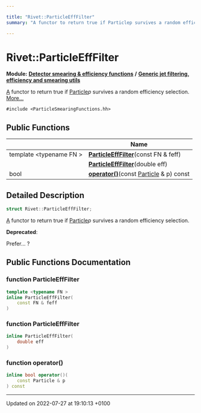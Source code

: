 ```yaml
---

title: "Rivet::ParticleEffFilter"
summary: "A functor to return true if Particlep survives a random efficiency selection. "

---
```


# Rivet::ParticleEffFilter

**Module:** **[Detector smearing & efficiency functions](http://example.org/modules/group__smearing/)** **/** **[Generic jet filtering, efficiency and smearing utils](http://example.org/modules/group__smearing__particle/)**



<a href="http://example.org/classes/classrivet_1_1a/">A</a> functor to return true if <a href="http://example.org/classes/classrivet_1_1particle/">Particle</a>_p_ survives a random efficiency selection.  [More...](#detailed-description)


`#include <ParticleSmearingFunctions.hh>`

## Public Functions

|                | Name           |
| -------------- | -------------- |
| template <typename FN \> <br>| **[ParticleEffFilter](http://example.org/classes/structrivet_1_1particleefffilter/#function-particleefffilter)**(const FN & feff) |
| | **[ParticleEffFilter](http://example.org/classes/structrivet_1_1particleefffilter/#function-particleefffilter)**(double eff) |
| bool | **[operator()](http://example.org/classes/structrivet_1_1particleefffilter/#function-operator())**(const <a href="http://example.org/classes/classrivet_1_1particle/">Particle</a> & p) const |

## Detailed Description

```cpp
struct Rivet::ParticleEffFilter;
```

<a href="http://example.org/classes/classrivet_1_1a/">A</a> functor to return true if <a href="http://example.org/classes/classrivet_1_1particle/">Particle</a>_p_ survives a random efficiency selection. 

**Deprecated**: 

Prefer... ? 
## Public Functions Documentation

### function ParticleEffFilter

```cpp
template <typename FN >
inline ParticleEffFilter(
    const FN & feff
)
```


### function ParticleEffFilter

```cpp
inline ParticleEffFilter(
    double eff
)
```


### function operator()

```cpp
inline bool operator()(
    const Particle & p
) const
```


-------------------------------

Updated on 2022-07-27 at 19:10:13 +0100